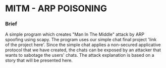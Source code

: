 # MITM - ARP POISONING

### Brief
A simple program which creates "Man In The Middle" attack by ARP spoofing using scapy.
The program uses our simple chat final project 'link of the project here'.
Since the simple chat applies a non-secured applicative protocol that we have created, 
the chats can be exposed by an attacker that wants to sabotage the users' chats.
The attack explanation is based on a story that will be presented here.

